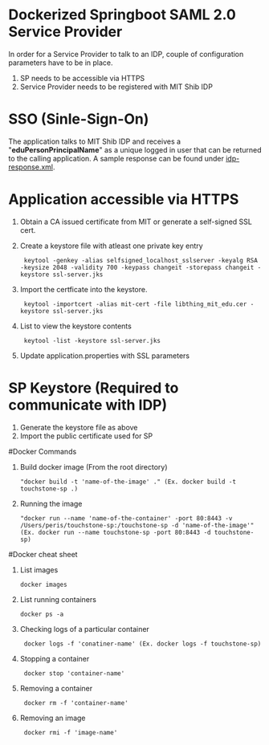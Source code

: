 # Dockerized Springboot SAML 2.0 Service Provider

In order for a Service Provider to talk to an IDP, couple of configuration parameters have to be in place.

1. SP needs to be accessible via HTTPS
2. Service Provider needs to be registered with MIT Shib IDP


# SSO (Sinle-Sign-On)

The application talks to MIT Shib IDP and receives a "__eduPersonPrincipalName__" as a unique logged in user that can be returned to the calling application. 
A sample response can be found under [idp-response.xml](https://github.com/periinc/touchstone-sp/idp-response.xml). 


# Application accessible via HTTPS
1. Obtain a CA issued certificate from MIT or generate a self-signed SSL cert. 
2. Create a keystore file with atleast one private key entry
       
        keytool -genkey -alias selfsigned_localhost_sslserver -keyalg RSA -keysize 2048 -validity 700 -keypass changeit -storepass changeit -keystore ssl-server.jks
3. Import the certficate into the keystore.
    
        keytool -importcert -alias mit-cert -file libthing_mit_edu.cer -keystore ssl-server.jks
       
4. List to view the keystore contents

        keytool -list -keystore ssl-server.jks
        
5. Update application.properties with SSL parameters


# SP Keystore (Required to communicate with IDP)
1. Generate the keystore file as above
2. Import the public certificate used for SP


#Docker Commands

1. Build docker image (From the root directory)
       
       "docker build -t 'name-of-the-image' ." (Ex. docker build -t touchstone-sp .)
       
2. Running the image
    
       "docker run --name 'name-of-the-container' -port 80:8443 -v /Users/peris/touchstone-sp:/touchstone-sp -d 'name-of-the-image'" (Ex. docker run --name touchstone-sp -port 80:8443 -d touchstone-sp)
             
#Docker cheat sheet

1. List images

       docker images
       
       
2. List running containers

       docker ps -a
       
3. Checking logs of a particular container

        docker logs -f 'conatiner-name' (Ex. docker logs -f touchstone-sp)
      
      
4. Stopping a container 

        docker stop 'container-name'
      
5. Removing a container
   
        docker rm -f 'container-name'
      
6. Removing an image
    
        docker rmi -f 'image-name'
       
        
    
    